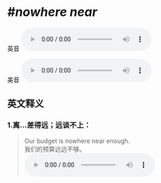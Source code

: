 # ***\#nowhere near*** 
英音
<audio src="./media/nowhere near1_AAC.aac" controls="controls"></audio>

美音
<audio src="./media/nowhere near2_AAC.aac" controls="controls"></audio>



  

英文释义
---
### 1.**离…差得远；远谈不上：**  

 > Our budget is nowhere near enough.   
 > 我们的预算远远不够。    
<audio src="./media/nowhere-2.aac" controls="controls"></audio>


